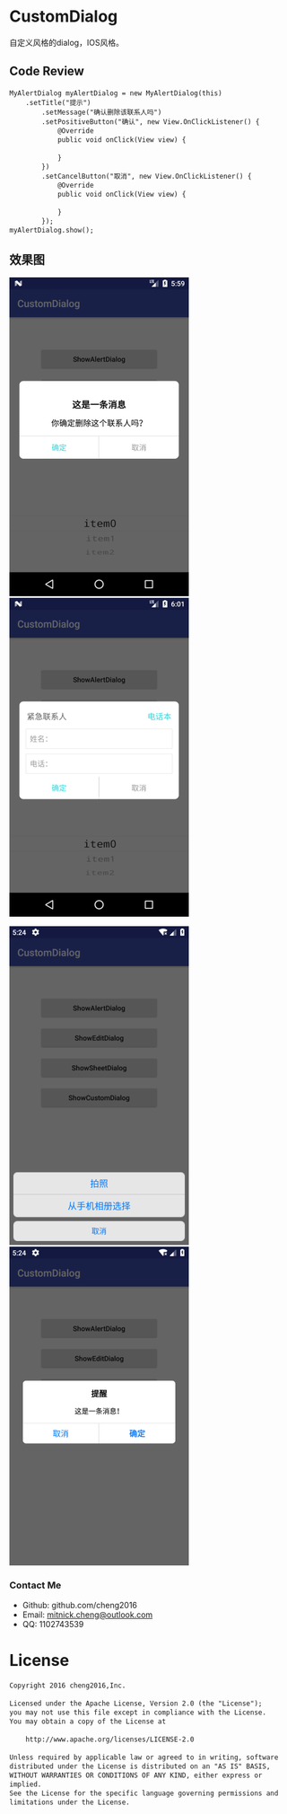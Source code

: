 # CustomDialog
自定义风格的dialog，IOS风格。



## Code Review

```
MyAlertDialog myAlertDialog = new MyAlertDialog(this)
	.setTitle("提示")
        .setMessage("确认删除该联系人吗")
        .setPositiveButton("确认", new View.OnClickListener() {
            @Override
            public void onClick(View view) {
            
            }
        })
        .setCancelButton("取消", new View.OnClickListener() {
            @Override
            public void onClick(View view) {

            }
        });
myAlertDialog.show();
```



## 效果图

![](screenshot/Screenshot_1527833588.png)   ![](screenshot/Screenshot_1527833593.png)


![](screenshot/Screenshot_1528608295.png)   ![](screenshot/Screenshot_1528608300.png)


### Contact Me

- Github: github.com/cheng2016
- Email: mitnick.cheng@outlook.com
- QQ: 1102743539


# License

    Copyright 2016 cheng2016,Inc.
    
    Licensed under the Apache License, Version 2.0 (the "License");
    you may not use this file except in compliance with the License.
    You may obtain a copy of the License at
    
        http://www.apache.org/licenses/LICENSE-2.0
    
    Unless required by applicable law or agreed to in writing, software
    distributed under the License is distributed on an "AS IS" BASIS,
    WITHOUT WARRANTIES OR CONDITIONS OF ANY KIND, either express or implied.
    See the License for the specific language governing permissions and
    limitations under the License.
